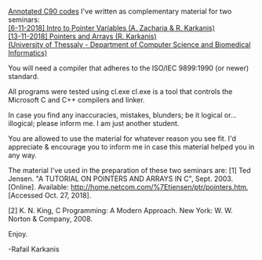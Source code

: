 <a href="https://github.com/Rafail-Karkanis/Intro-to-Pointer-Variables-Tutorial-Codes">Annotated C90 codes</a> I've written as complementary material for two seminars:<br>
<a href="http://eclass.uth.gr/eclass/modules/document/index.php?course=DIB269&openDir=/5c0663bbN9sN/5c0665e5fmc7">[6-11-2018] Intro to Pointer Variables (A. Zacharia & R. Karkanis)</a><br>
<a href="http://eclass.uth.gr/eclass/modules/document/index.php?course=DIB269&openDir=/5c0663bbN9sN/5c066515eF2r">[13-11-2018] Pointers and Arrays (R. Karkanis)</a><br>
<a href="http://dib.uth.gr/">(University of Thessaly - Department of Computer Science and Biomedical Informatics)</a>

You will need a compiler that adheres to the ISO/IEC 9899:1990 (or newer) standard.

All programs were tested using cl.exe
cl.exe is a tool that controls the Microsoft C and C++ compilers and linker.

In case you find any inaccuracies, mistakes, blunders; be it logical or... illogical;
please inform me. I am just another student.

You are allowed to use the material for whatever reason you see fit.
I'd appreciate & encourage you to inform me in case this material helped you in any way.

The material I've used in the preparation of these two seminars are:
[1] Ted Jensen. "A TUTORIAL ON POINTERS AND ARRAYS IN C", Sept. 2003. [Online]. Available: <a href="http://home.netcom.com/%7Etjensen/ptr/pointers.htm">http://home.netcom.com/%7Etjensen/ptr/pointers.htm</a>, [Accessed Oct. 27, 2018].

[2] K. N. King, C Programming: A Modern Approach. New York: W. W. Norton & Company, 2008.


Enjoy.

-Rafail Karkanis
